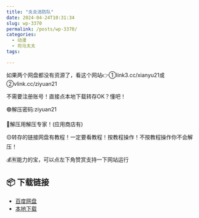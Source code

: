 ```yaml
---
title: "炎炎消防队"
date: 2024-04-24T10:31:34
slug: wp-3370
permalink: /posts/wp-3370/
categories:
  - 动漫
  - 司马太太
tags:

---
```


如果两个网盘都没有资源了，看这个网站👉①link3.cc/xianyu21或②vlink.cc/ziyuan21

不需要注册账号！直接点本地下载转存OK？懂吧！

🟢解压密码:ziyuan21

🔵解压用解压专家！(应用商店有)

🟡转存的链接网盘有教程！一定要看教程！按教程操作！不按教程操作你不会解压！

💰🈶能力的宝，可以点左下角赞赏支持一下网站运行

## 📦 下载链接
- [百度网盘](https://blziyuan21.com/pay-download/3370?key=40890bc95f&down_id=0)
- [本地下载](https://blziyuan21.com/pay-download/3370?key=40890bc95f&down_id=1)

